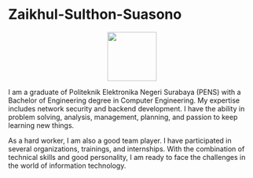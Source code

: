 # Zaikhul-Sulthon-Suasono

<div id="header" align="center">
  <img src="https://media.giphy.com/media/M9gbBd9nbDrOTu1Mqx/giphy.gif" width="100"/>
</div>

I am a graduate of Politeknik Elektronika Negeri Surabaya (PENS) with a Bachelor of Engineering degree in Computer Engineering. My expertise includes network security and backend development. I have the ability in problem solving, analysis, management, planning, and passion to keep learning new things.

As a hard worker, I am also a good team player. I have participated in several organizations, trainings, and internships. With the combination of technical skills and good personality, I am ready to face the challenges in the world of information technology.
